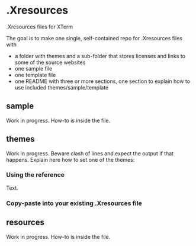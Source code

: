 # .Xresources

.Xresources files for XTerm

The goal is to make one single, self-contained repo for .Xresources files with
- a folder with themes and a sub-folder that stores licenses and links to some of the source websites
- one sample file
- one template file
- one README with three or more sections, one section to explain how to use included themes/sample/template
      
## sample

Work in progress. How-to is inside the file.

## themes

Work in progress.
Beware clash of lines and expect the output if that happens.
Explain here how to set one of the themes:

### Using the reference

Text.

### Copy-paste into your existing .Xresources file


## resources

Work in progress. How-to is inside the file.
